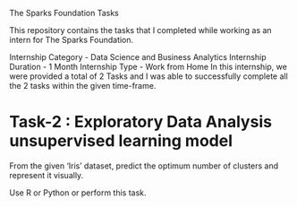 The Sparks Foundation Tasks


This repository contains the tasks that I completed while working as an intern for The Sparks Foundation.

Internship Category - Data Science and Business Analytics
Internship Duration - 1 Month
Internship Type - Work from Home
In this internship, we were provided a total of 2 Tasks and I was able to successfully complete all the 2 tasks within the given time-frame.



# Task-2 : Exploratory Data Analysis unsupervised learning model

From the given ‘Iris’ dataset, predict the optimum number of clusters and represent it visually.

Use R or Python or perform this task.



















